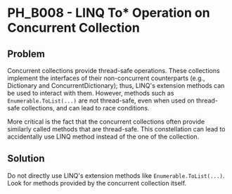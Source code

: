# PH_B008 - LINQ To* Operation on Concurrent Collection

## Problem

Concurrent collections provide thread-safe operations. These collections implement the interfaces of their non-concurrent counterparts (e.g., Dictionary and ConcurrentDictionary); thus, LINQ's extension methods can be used to interact with them. However, methods such as `Enumerable.ToList(...)` are not thread-safe, even when used on thread-safe collections, and can lead to race conditions.

More critical is the fact that the concurrent collections often provide similarly called methods that are thread-safe. This constellation can lead to accidentally use LINQ method instead of the one of the collection.

## Solution

Do not directly use LINQ's extension methods like `Enumerable.ToList(...)`. Look for methods provided by the concurrent collection itself.
